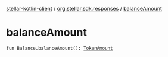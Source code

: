 [stellar-kotlin-client](../index.md) / [org.stellar.sdk.responses](index.md) / [balanceAmount](./balance-amount.md)

# balanceAmount

`fun Balance.balanceAmount(): `[`TokenAmount`](../io.inbot.kotlinstellar/-token-amount/index.md)